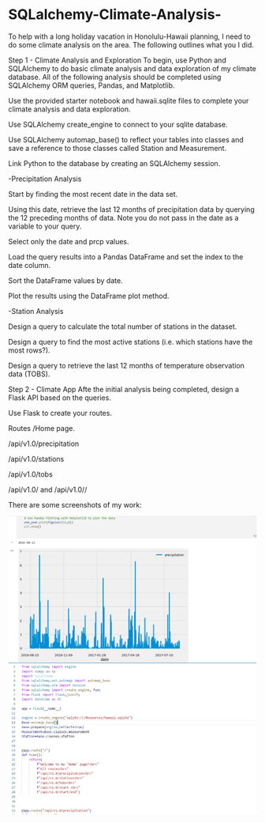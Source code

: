 # SQLalchemy-Climate-Analysis-

To help with a long holiday vacation in Honolulu-Hawaii planning, I need to do some climate analysis on the area. The following outlines what you I did.


Step 1 - Climate Analysis and Exploration
To begin, use Python and SQLAlchemy to do basic climate analysis and data exploration of my climate database. All of the following analysis should be completed using SQLAlchemy ORM queries, Pandas, and Matplotlib.

Use the provided starter notebook and hawaii.sqlite files to complete your climate analysis and data exploration.

Use SQLAlchemy create_engine to connect to your sqlite database.

Use SQLAlchemy automap_base() to reflect your tables into classes and save a reference to those classes called Station and Measurement.

Link Python to the database by creating an SQLAlchemy session.


-Precipitation Analysis

Start by finding the most recent date in the data set.

Using this date, retrieve the last 12 months of precipitation data by querying the 12 preceding months of data. Note you do not pass in the date as a variable to your query.

Select only the date and prcp values.

Load the query results into a Pandas DataFrame and set the index to the date column.

Sort the DataFrame values by date.

Plot the results using the DataFrame plot method.


-Station Analysis

Design a query to calculate the total number of stations in the dataset.

Design a query to find the most active stations (i.e. which stations have the most rows?).

Design a query to retrieve the last 12 months of temperature observation data (TOBS).


Step 2 - Climate App
Afte the initial analysis being completed, design a Flask API based on the queries. 

Use Flask to create your routes.

Routes /Home page.

/api/v1.0/precipitation

/api/v1.0/stations

/api/v1.0/tobs

/api/v1.0/<start> and /api/v1.0/<start>/<end>


There are some screenshots of my work:

![g!](Screenshot_1.png)
![n!](Screenshot_2.png)
